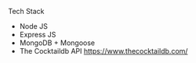 Tech Stack
- Node JS
- Express JS
- MongoDB + Mongoose
- The Cocktaildb API https://www.thecocktaildb.com/
